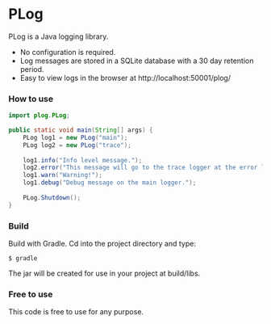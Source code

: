 # PLog

PLog is a Java logging library.

- No configuration is required.
- Log messages are stored in a SQLite database with a 30 day retention period.
- Easy to view logs in the browser at http://localhost:50001/plog/


### How to use

```java
import plog.PLog;

public static void main(String[] args) {
    PLog log1 = new PLog("main");
    PLog log2 = new PLog("trace");
    
    log1.info("Info level message.");
    log2.error("This message will go to the trace logger at the error log level.");
    log1.warn("Warning!");
    log1.debug("Debug message on the main logger.");
    
    PLog.Shutdown();
}
```


### Build

Build with Gradle. Cd into the project directory and type:

```
$ gradle
```

The jar will be created for use in your project at build/libs.


### Free to use

This code is free to use for any purpose.
